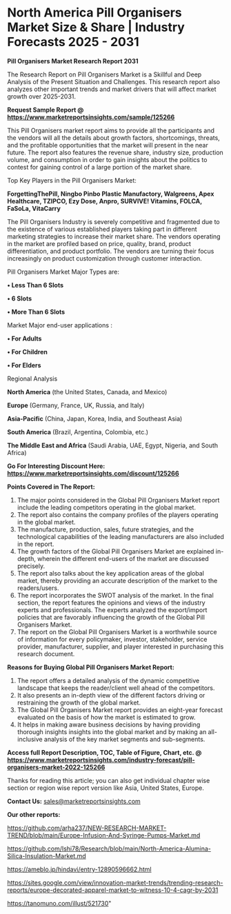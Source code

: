 # North America Pill Organisers Market Size & Share | Industry Forecasts 2025 - 2031

<strong>Pill Organisers Market Research Report 2031</strong>

The Research Report on Pill Organisers Market is a Skillful and Deep Analysis of the Present Situation and Challenges. This research report also analyzes other important trends and market drivers that will affect market growth over 2025-2031.

<strong>Request Sample Report @ <a href=https://www.marketreportsinsights.com/sample/125266>https://www.marketreportsinsights.com/sample/125266</a></strong>

This Pill Organisers market report aims to provide all the participants and the vendors will all the details about growth factors, shortcomings, threats, and the profitable opportunities that the market will present in the near future. The report also features the revenue share, industry size, production volume, and consumption in order to gain insights about the politics to contest for gaining control of a large portion of the market share.

Top Key Players in the Pill Organisers Market:

<strong>ForgettingThePill, Ningbo Pinbo Plastic Manufactory, Walgreens, Apex Healthcare, TZIPCO, Ezy Dose, Anpro, SURVIVE! Vitamins, FOLCA, FaSoLa, VitaCarry</strong>

The Pill Organisers Industry is severely competitive and fragmented due to the existence of various established players taking part in different marketing strategies to increase their market share. The vendors operating in the market are profiled based on price, quality, brand, product differentiation, and product portfolio. The vendors are turning their focus increasingly on product customization through customer interaction.

Pill Organisers Market Major Types are:

<strong>• Less Than 6 Slots

• 6 Slots

• More Than 6 Slots</strong>

Market Major end-user applications :

<strong>• For Adults

• For Children

• For Elders</strong>

Regional Analysis

</u><strong><b>North America</b></strong> (the United States, Canada, and Mexico)

<strong><b>Europe </b></strong>(Germany, France, UK, Russia, and Italy)

<strong><b>Asia-Pacific</b></strong> (China, Japan, Korea, India, and Southeast Asia)

<strong><b>South America</b></strong> (Brazil, Argentina, Colombia, etc.)

<strong><b>The Middle East and Africa</b></strong> (Saudi Arabia, UAE, Egypt, Nigeria, and South Africa)

<strong>Go For Interesting Discount Here: <a href=https://www.marketreportsinsights.com/discount/125266>https://www.marketreportsinsights.com/discount/125266</a></strong>

<strong>Points Covered in The Report:</strong>
<ol>
  <li>The major points considered in the Global Pill Organisers Market report include the leading competitors operating in the global market.</li>
  <li>The report also contains the company profiles of the players operating in the global market.</li>
  <li>The manufacture, production, sales, future strategies, and the technological capabilities of the leading manufacturers are also included in the report.</li>
  <li>The growth factors of the Global Pill Organisers Market are explained in-depth, wherein the different end-users of the market are discussed precisely.</li>
  <li>The report also talks about the key application areas of the global market, thereby providing an accurate description of the market to the readers/users.</li>
  <li>The report incorporates the SWOT analysis of the market. In the final section, the report features the opinions and views of the industry experts and professionals. The experts analyzed the export/import policies that are favorably influencing the growth of the Global Pill Organisers Market.</li>
  <li>The report on the Global Pill Organisers Market is a worthwhile source of information for every policymaker, investor, stakeholder, service provider, manufacturer, supplier, and player interested in purchasing this research document.</li>
</ol>
<strong>Reasons for Buying Global Pill Organisers Market Report:</strong>

<ol>
  <li>The report offers a detailed analysis of the dynamic competitive landscape that keeps the reader/client well ahead of the competitors.</li>
  <li>It also presents an in-depth view of the different factors driving or restraining the growth of the global market.</li>
  <li>The Global Pill Organisers Market report provides an eight-year forecast evaluated on the basis of how the market is estimated to grow.</li>
  <li>It helps in making aware business decisions by having providing thorough insights insights into the global market and by making an all-inclusive analysis of the key market segments and sub-segments.</li>
</ol>
<strong>Access full Report Description, TOC, Table of Figure, Chart, etc. @ <a href=https://www.marketreportsinsights.com/industry-forecast/pill-organisers-market-2022-125266>https://www.marketreportsinsights.com/industry-forecast/pill-organisers-market-2022-125266</a></strong>


Thanks for reading this article; you can also get individual chapter wise section or region wise report version like Asia, United States, Europe.

<strong>Contact Us:</strong>
sales@marketreportsinsights.com

<strong>Our other reports:</strong>

<a href=https://github.com/arha237/NEW-RESEARCH-MARKET-TREND/blob/main/Europe-Infusion-And-Syringe-Pumps-Market.md>https://github.com/arha237/NEW-RESEARCH-MARKET-TREND/blob/main/Europe-Infusion-And-Syringe-Pumps-Market.md</a>

<a href=https://github.com/Ishi78/Research/blob/main/North-America-Alumina-Silica-Insulation-Market.md>https://github.com/Ishi78/Research/blob/main/North-America-Alumina-Silica-Insulation-Market.md</a>

<a href=https://ameblo.jp/hindavi/entry-12890596662.html>https://ameblo.jp/hindavi/entry-12890596662.html</a>

<a href=https://sites.google.com/view/innovation-market-trends/trending-research-reports/europe-decorated-apparel-market-to-witness-10-4-cagr-by-2031>https://sites.google.com/view/innovation-market-trends/trending-research-reports/europe-decorated-apparel-market-to-witness-10-4-cagr-by-2031</a>

<a href=https://tanomuno.com/illust/521730>https://tanomuno.com/illust/521730</a>"
